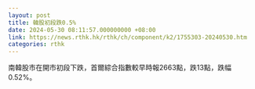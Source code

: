 ```yaml
---
layout: post
title: 韓股初段跌0.5%
date: 2024-05-30 08:11:57.000000000 +08:00
link: https://news.rthk.hk/rthk/ch/component/k2/1755303-20240530.htm
categories: rthk
---
```


南韓股市在開市初段下跌，首爾綜合指數較早時報2663點，跌13點，跌幅0.52%。
